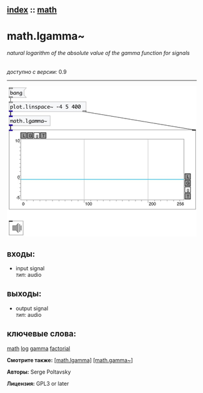 [index](index.html) :: [math](category_math.html)
---

# math.lgamma~

###### natural logarithm of the absolute value of the gamma function for signals

*доступно с версии:* 0.9

---




[![example](../examples/img/math.lgamma~.jpg)](../examples/pd/math.lgamma~.pd)









## входы:

* input signal<br>
_тип:_ audio



## выходы:

* output signal<br>
_тип:_ audio



## ключевые слова:

[math](keywords/math.html)
[log](keywords/log.html)
[gamma](keywords/gamma.html)
[factorial](keywords/factorial.html)



**Смотрите также:**
[\[math.lgamma\]](math.lgamma.html)
[\[math.gamma~\]](math.gamma~.html)




**Авторы:** Serge Poltavsky




**Лицензия:** GPL3 or later





